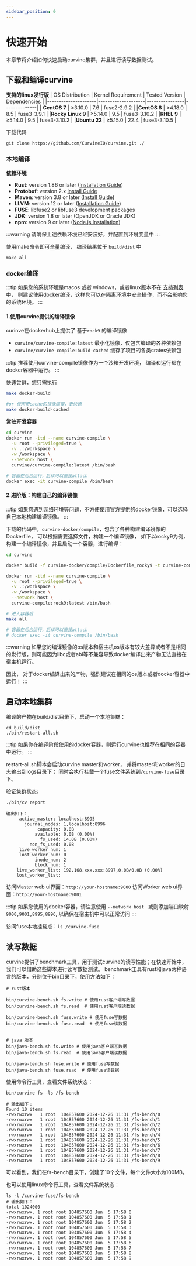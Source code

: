 ```yaml
---
sidebar_position: 0
---
```


# 快速开始
本章节将介绍如何快速启动curvine集群，并且进行读写数据测试。

## 下载和编译curvine

**支持的linux发行版**
| OS Distribution     | Kernel Requirement | Tested Version | Dependencies |
|---------------------|--------------------|----------------|--------------|
| ​**CentOS 7**​      | ≥3.10.0            | 7.6            | fuse2-2.9.2  |
| ​**CentOS 8**​      | ≥4.18.0            | 8.5            | fuse3-3.9.1  |
| ​**Rocky Linux 9**​ | ≥5.14.0            | 9.5            | fuse3-3.10.2 |
| ​**RHEL 9**​        | ≥5.14.0            | 9.5            | fuse3-3.10.2 |
| ​**Ubuntu 22**​      | ≥5.15.0            | 22.4           | fuse3-3.10.5 |


下载代码
```
git clone https://github.com/CurvineIO/curvine.git ./
```

### 本地编译

**依赖环境**
- ​**Rust**: version 1.86 or later ([Installation Guide](https://www.rust-lang.org/tools/install))
- ​**Protobuf**: version 2.x [Install Guide](ttps://github.com/protocolbuffers/protobuf/releases/download/v27.2/protoc-27.2-linux-x86_64.zip )
- ​**Maven**: version 3.8 or later ([Install Guide](https://maven.apache.org/install.html))
- ​**LLVM**: version 12 or later ([Installation Guide](https://llvm.org/docs/GettingStarted.html))
- ​**FUSE**: libfuse2 or libfuse3 development packages
- ​**JDK**: version 1.8 or later (OpenJDK or Oracle JDK)
- ​**npm**: version 9 or later ([Node.js Installation](https://nodejs.org/))


:::warning
请确保上述依赖环境已经安装好，并配置到环境变量中
:::

使用make命令即可全量编译， 编译结果位于 `build/dist` 中
```
make all
```


### docker编译

:::tip
如果您的系统环境是macos 或者 windows，或者linux版本不在 [支持列表](quick-start/#下载和编译curvine) 中， 则建议使用docker编译，这样您可以在隔离环境中安全操作，而不会影响您的系统环境。
:::


#### 1.使用curvine提供的编译镜像
curinve在dockerhub上提供了 基于`rock9` 的编译镜像

- `curvine/curvine-compile:latest` 最小化镜像，仅包含编译的各种依赖包
- `curvine/curvine-compile:build-cached` 缓存了项目的各类crates依赖包

:::tip
推荐使用curvine-compile镜像作为一个沙箱开发环境， 编译和运行都在docker容器中运行。
:::

快速尝鲜，您只需执行
```bash
make docker-build 

#or 使用带cache的镜像编译，更快速
make docker-build-cached
```

**常驻开发容器**
```bash
cd curvine
docker run -itd --name curvine-compile \
  -u root --privileged=true \
  -v .:/workspace \
  -w /workspace \
  --network host \
  curvine/curvine-compile:latest /bin/bash

# 容器在后台运行，后续可以直接attach
docker exec -it curvine-compile /bin/bash
```


#### 2.进阶版：构建自己的编译镜像

:::tip
如果您遇到网络环境等问题，不方便使用官方提供的docker镜像，可以选择自己本地构建编译镜像。
:::

下载的代码中，`curvine-docker/compile`，包含了各种构建编译镜像的Dockerfile， 可以根据需要选择文件，构建一个编译镜像，
如下以rocky9为例，构建一个编译镜像，并且启动一个容器，进行编译：

```bash
cd curvine

docker build -f curvine-docker/compile/Dockerfile_rocky9 -t curvine-compile:rocky9 .

docker run -itd --name curvine-compile \
  -u root --privileged=true \
  -v .:/workspace \
  -w /workspace \
  --network host \
  curvine-compile:rock9:latest /bin/bash

# 进入容器后
make all

# 容器在后台运行，后续可以直接attach
# docker exec -it curvine-compile /bin/bash
```

:::warning
如果您的编译镜像的os版本和宿主机os版本有较大差异或者不是相同的发行版，则可能因为libc或者abi等不兼容导致docker编译出来产物无法直接在宿主机运行。

因此， 对于docker编译出来的产物，强烈建议在相同的os版本或者docker容器中运行！
:::


## 启动本地集群
编译的产物在build/dist目录下，启动一个本地集群：
```
cd build/dist
./bin/restart-all.sh
```

:::tip
如果你在编译阶段使用的docker容器，则运行curvine也推荐在相同的容器中运行。
:::

restart-all.sh脚本会启动curvine master和worker， 并将master和worker的日志输出到logs目录下；
同时会执行挂载一个fuse文件系统到`/curvine-fuse`目录下。


验证集群状态:
```
./bin/cv report

输出如下：
     active_master: localhost:8995
       journal_nodes: 1,localhost:8996
            capacity: 0.0B
           available: 0.0B (0.00%)
             fs_used: 14.0B (0.00%)
         non_fs_used: 0.0B
     live_worker_num: 1
     lost_worker_num: 0
           inode_num: 2
           block_num: 1
    live_worker_list: 192.168.xxx.xxx:8997,0.0B/0.0B (0.00%)
    lost_worker_list:
```

访问Master web ui界面：```http://your-hostname:9000```
访问Worker web ui界面：```http://your-hostname:9001```

:::tip
如果您使用的docker容器，请注意使用 `--network host ` 或则添加端口映射`9000,9001,8995,8996`, 以确保在宿主机中可以正常访问
:::

访问fuse本地挂载点：```ls /curvine-fuse```

## 读写数据
curvine提供了benchmark工具，用于测试curvine的读写性能；在快速开始中，我们可以借助这些脚本进行读写数据测试。
benchmark工具有rust和java两种语言的版本，分别位于bin目录下，使用方法如下：

```
# rust版本

bin/curvine-bench.sh fs.write # 使用rust客户端写数据
bin/curvine-bench.sh fs.read  # 使用rust客户端读数据

bin/curvine-bench.sh fuse.write # 使用fuse写数据
bin/curvine-bench.sh fuse.read  # 使用fuse读数据


# java 版本
bin/java-bench.sh fs.write # 使用java客户端写数据
bin/java-bench.sh fs.read  # 使用java客户端读数据

bin/java-bench.sh fuse.write # 使用fuse写数据
bin/java-bench.sh fuse.read  # 使用fuse读数据
```

使用命令行工具，查看文件系统状态：
```
bin/curvine fs -ls /fs-bench

# 输出如下：
Found 10 items
-rwxrwxrwx   1 root  104857600 2024-12-26 11:31 /fs-bench/0
-rwxrwxrwx   1 root  104857600 2024-12-26 11:31 /fs-bench/1
-rwxrwxrwx   1 root  104857600 2024-12-26 11:31 /fs-bench/2
-rwxrwxrwx   1 root  104857600 2024-12-26 11:31 /fs-bench/3
-rwxrwxrwx   1 root  104857600 2024-12-26 11:31 /fs-bench/4
-rwxrwxrwx   1 root  104857600 2024-12-26 11:31 /fs-bench/5
-rwxrwxrwx   1 root  104857600 2024-12-26 11:31 /fs-bench/6
-rwxrwxrwx   1 root  104857600 2024-12-26 11:31 /fs-bench/7
-rwxrwxrwx   1 root  104857600 2024-12-26 11:31 /fs-bench/8
-rwxrwxrwx   1 root  104857600 2024-12-26 11:31 /fs-bench/9
```
可以看到，我们在fs-bench目录下，创建了10个文件，每个文件大小为100MB。

也可以使用linux命令行工具，查看文件系统状态：
```
ls -l /curvine-fuse/fs-bench
# 输出如下：
total 1024000
-rwxrwxrwx. 1 root root 104857600 Jun  5 17:58 0
-rwxrwxrwx. 1 root root 104857600 Jun  5 17:58 1
-rwxrwxrwx. 1 root root 104857600 Jun  5 17:58 2
-rwxrwxrwx. 1 root root 104857600 Jun  5 17:58 3
-rwxrwxrwx. 1 root root 104857600 Jun  5 17:58 4
-rwxrwxrwx. 1 root root 104857600 Jun  5 17:58 5
-rwxrwxrwx. 1 root root 104857600 Jun  5 17:58 6
-rwxrwxrwx. 1 root root 104857600 Jun  5 17:58 7
-rwxrwxrwx. 1 root root 104857600 Jun  5 17:58 8
-rwxrwxrwx. 1 root root 104857600 Jun  5 17:58 9
```